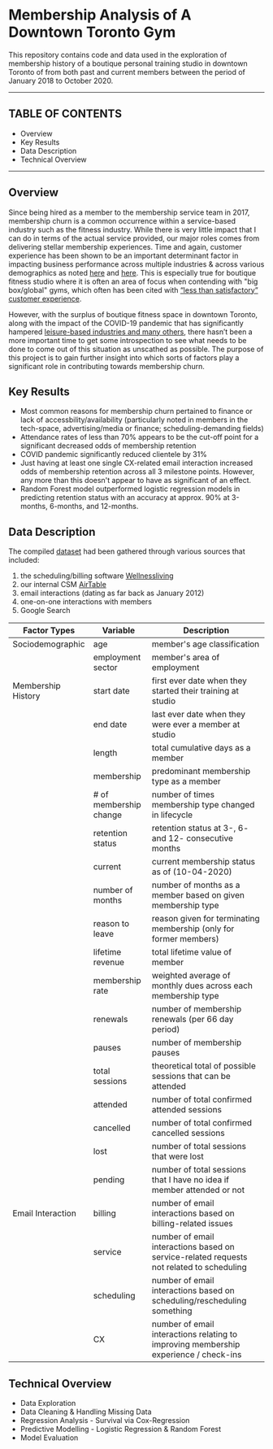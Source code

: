 # Membership Analysis of A Downtown Toronto Gym

This repository contains code and data used in the exploration of membership history of a boutique personal training studio in downtown Toronto of from both past and current members between the period of January 2018 to October 2020. 

---

## TABLE OF CONTENTS

* Overview
* Key Results
* Data Description 
* Technical Overview

---

## Overview

Since being hired as a member to the membership service team in 2017, membership churn is a common occurrence within a service-based industry such as the fitness industry.  While there is very little impact that I can do in terms of the actual service provided, our major roles comes from delivering stellar membership experiences.  Time and again, customer experience has been shown to be an important determinant factor in impacting business performance across multiple industries & across various demographics as noted [here](https://www.emerald.com/insight/content/doi/10.1108/IJQSS-01-2015-0008/full/html) and [here](https://www.pwc.com/us/en/advisory-services/publications/consumer-intelligence-series/pwc-consumer-intelligence-series-customer-experience.pdf#page=8).  This is especially true for boutique fitness studio where it is often an area of focus when contending with "big box/global" gyms, which often has been cited with [“less than satisfactory” customer experience](https://www.lbbonline.com/news/research-reveals-gyms-need-to-workout-their-customer-experience).

However, with the surplus of boutique fitness space in downtown Toronto, along with the impact of the COVID-19 pandemic that has significantly hampered [leisure-based industries and many others](https://www.spglobal.com/marketintelligence/en/news-insights/blog/industries-most-and-least-impacted-by-covid-19-from-a-probability-of-default-perspective-march-2020-update), there hasn’t been a more important time to get some introspection to see what needs to be done to come out of this situation as unscathed as possible.  The purpose of this project is to gain further insight into which sorts of factors play a significant role in contributing towards membership churn.  

## Key Results 

* Most common reasons for membership churn pertained to finance or lack of accessbility/availability (particularly noted in members in the tech-space, advertising/media or finance; scheduling-demanding fields)
* Attendance rates of less than 70% appears to be the cut-off point for a significant decreased odds of membership retention
* COVID pandemic significantly reduced clientele by 31% 
* Just having at least one single CX-related email interaction increased odds of membership retention across all 3 milestone points. However, any more than this doesn't appear to have as significant of an effect. 
* Random Forest model outperformed logistic regression models in predicting retention status with an accuracy at approx. 90% at 3-months, 6-months, and 12-months. 

## Data Description 

The compiled [dataset](CSM_Bang_no_names.csv) had been gathered through various sources that included:

   1) the scheduling/billing software [Wellnessliving](www.wellnessliving.com)
   2) our internal CSM [AirTable](www.airtable.com)
   3) email interactions (dating as far back as January 2012)
   4) one-on-one interactions with members
   5) Google Search 

| Factor Types | Variable | Description |
|------------|----------|-------------|
| Sociodemographic| age | member's age classification |
|                 |employment sector | member's area of employment |
| Membership History | start date | first ever date when they started their training at studio  |
|                    | end date  | last ever date when they were ever a member at studio|
|                    | length    | total cumulative days as a member | 
|                    | membership | predominant membership type as a member | 
|                    | # of membership change | number of times membership type changed in lifecycle |
|                    | retention status | retention status at 3-, 6- and 12- consecutive months |
|                    | current | current membership status as of (10-04-2020) | 
|                    | number of months | number of months as a member based on given membership type |
|                    | reason to leave | reason given for terminating membership (only for former members) | 
|                    | lifetime revenue | total lifetime value of member | 
|                    | membership rate |  weighted average of monthly dues across each membership type |
|                    | renewals        | number of membership renewals (per 66 day period) | 
|                    | pauses          | number of membership pauses | 
|                    | total sessions | theoretical total of possible sessions that can be attended| 
|                    | attended | number of total confirmed attended sessions |
|                    | cancelled | number of total confirmed cancelled sessions |
|                    | lost      | number of total sessions that were lost |
|                    | pending |  number of total sessions that I have no idea if member attended or not | 
| Email Interaction  | billing | number of email interactions based on billing-related issues |
|                    | service | number of email interactions based on service-related requests not related to scheduling |
|                    | scheduling | number of email interactions based on scheduling/rescheduling something |
|                    | CX | number of email interactions relating to improving membership experience / check-ins |

## Technical Overview 

* Data Exploration
* Data Cleaning & Handling Missing Data 
* Regression Analysis - Survival via Cox-Regression 
* Predictive Modelling - Logistic Regression & Random Forest 
* Model Evaluation 
